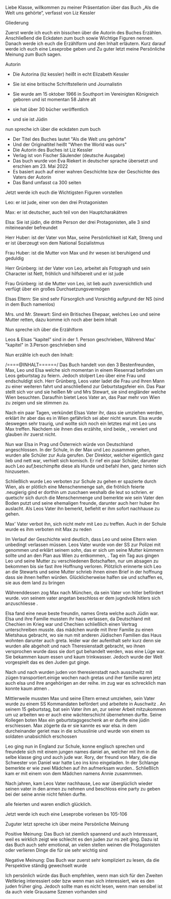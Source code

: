 Liebe Klasse, willkommen zu meiner Präsentation über das Buch 
„Als die Welt uns gehörte“, verfasst von Liz Kessler

Gliederung

Zuerst werde ich euch ein bisschen über die Autorin des Buches
Erzählen. Anschließend die Eckdaten zum buch sowie Wichtige 
Figuren nennen. Danach werde ich euch die Erzählform und den Inhalt
erläutern. Kurz darauf werde ich euch eine Leseprobe geben und 
Zu guter letzt meine Persönliche Meinung zum Buch sagen.

Autorin
- Die Autorina (liz kessler) heißt in echt Elizabeth Kessler
- Sie ist eine britische Schriftstellerin und Journalistin
- Sie wurde  am 15 oktober 1966 in Southport im 
Vereinigten Königreich geboren und ist momentan 58 Jahre alt

- sie hat über 30 bücher veröffentlich
- und sie ist	Jüdin

nun spreche ich über die eckdaten zum buch

- Der Titel des Buches lautet "Als die Welt uns gehörte"
- Und der Originaltitel heißt "When the World was ours"
- Die Autorin des Buches ist Liz Kessler
- Verlag ist von Fischer Säulender (deutsche Ausgabe)
- Das buch wurde von Eva Riekert in deutscher sprache übersetzt und erschien am 23. Mai 2022
- Es basiert auch  auf einer wahren Geschichte bzw der 
Geschichte des Vaters der Autorin
- Das Band umfasst ca 300 seiten

Jetzt werde ich euch die Wichtigsten Figuren vorstellen

Leo:
er ist jude, einer von den drei Protagonisten 

Max: 
er ist deutscher, auch teil von den Hauptcharakätren

Elsa:
Sie ist jüdin, die dritte Person der drei Protagonisten, alle 3 sind miteineander befreundet


Herr Huber: ist der Vater von Max, seine Persönlichkeit ist
Kalt, Streng und  er ist überzeugt von dem National Sozialistmus

Frau Huber: ist die Mutter von Max und ihr wesen ist beruhigend
und geduldig

Herr Grünberg: ist der Vater von Leo, arbeitet als Fotograph und sein
Character ist Nett, fröhlich und hilfsbereit und er ist jude

Frau Grünberg: ist die Mutter von Leo, ist lieb  auch
zuversichtlich und verfügt über ein großes Durchsetzungsvermögen

Elsas Eltern: Sie sind sehr Fürsorglich und Vorsichtig aufgrund der NS (sind in dem Buch namenlos)

Mrs. und Mr. Stewart: Sind ein Britisches Ehepaar, welches Leo und seine Mutter retten, dazu komme ich noch aber beim Inhalt 

Nun spreche ich über die Erzählform

Leos & Elsas "kapitel" sind in der 1. Person geschrieben, Während 
Max' "kapitel" in 3.Person geschrieben sind





Nun erzähle ich euch den Inhalt:

/====@INHALT======/
Das Buch handelt von den 3 Bestenfreunden, Max, Leo und Elsa welche sich momentan
in einem Riesenrad befinden um Leos geburtstag zu feiern. Jedoch stolpert Leo über
eine Frau und endschuldigt sich. Herr Grünberg, Leos vater ladet die Frau und Ihren Mann
zu einer weiteren fahrt und anschließend zur Geburtstagsfeier ein. Das Paar stellt sich vor
und sie heißen Mr und Mrs Stewart, sie sind engländer welche Wien besuchten. Daraufhin bietet Leos Vater
an, das Paar mehr von Wien zu zeigen und sie stimmen zu.

Nach ein paar Tagen, verkündet Elsas Vater ihr, dass sie umziehen werden, erklärt ihr aber
 das es in Wien gefährlich sei aber nicht warum. Elsa  wurde deswegen sehr traurig, und wollte sich 
noch ein letztes mal mit Leo uns Max treffen. Nachdem sie ihnen dies erzählte, 
sind beide, , verwiert und glauben ihr zuerst nicht.

Nun war Elsa in Prag und Österreich würde von Deutschland angeschlossen. In der 
Schule, in der Max und Leo zusammen gehen, wurden alle Schüler zur Aula gerufen. Der Direktor, welcher
eigentlich ganz lieb und nett war, verhielt sich komisch. Er rief ein paar Schüler, darunter
auch Leo auf,beschimpfte diese als Hunde und befahl ihen, ganz hinten sich hinzuseten.

Schließlich wurde Leo verboten zur Schule zu gehen er spazierte durch Wien, als er plötlich eine Menschenmenge sah, die fröhlich feierte .neugierig gind er dorthin um zuschaen weshalb die 
leut so schrien. 
er  quetschr sich durch die Menschenmenge und  bemerkte wie sein Vater den Boden putzt und seine ehemaligen freunde, darunter auch herr huber ihn
auslacht. Als Leos Vater ihn bemerkt, befiehlt er ihm sofort nachhause zu gehen.

Max' Vater verbot ihn, sich nicht mehr mit Leo zu treffen. Auch in der Schule wurde es ihm verboten mit Max zu reden

Im Verlauf der Geschichte wird deutlich, dass Leo und seine Eltern wien unbedingt verlassen müssen. Leos Vater wurde von der SS zur Polizei mit genommen 
und erklärt seinem sohn, das er sich um seine Mutter kümmern sollte und an den Plan  aus Wien zu entkommen, . Tag ein Tag aus gingen Leo und seine Mutter zu verschiedenen
Botschaften, nur um absagen zu bekommen bis sie fast ihre Hoffnung verloren. Plötzlich erinnerte sich Leo an die Stewarts und seine Mutter schrieb  ihnen einen Brief in der hoffnung dass sie ihnen
helfen würden. Glücklicherweise halfen sie und schaffen es, sie aus dem land zu bringen 

Währenddessen zog Max nach München, da sein Vater von hitler befördert wurde. von seinem vater angetan beschloss er dem jugndvolk hitlers sich anzuschliesse . 




Elsa fand eine neue beste freundin, names Greta welche auch Jüdin war.  Elsa und ihre Familie mussten  ihr haus verlassen, da Deutschland mit Chechien im Krieg war und Chechien schließlich einen
Vertrag unterschreiben musste. das mädchen wurde  mit Ihrer Familie zu einen Mietshaus gebracht, wo sie nun mit anderen Jüdischen Familien das Haus wohnten darunter auch greta.
 leider war der aufenthalt sehr kurz denn sie wurden alle abgeholt und nach Theresienstadt gebracht, wo ihnen versprochen wurde
dass sie dort gut behandelt werden, was eine Lüge war. Sie bekammen  kaum essen und kaum trinkwasser. Jedoch wurde der Welt vorgespielt das es den Juden gut ginge.

Nach und nach wurden juden von theresienstadt nach ausschwitz mit zügen transportiert.einige wochen nach gretas und iher familie waren jetz auch elsa und ihre angehörigen an der reihe.
im zug war es schrecklich man konnte kaum atmen .

Mittlerweile mussten Max und seine Eltern erneut umziehen, sein Vater wurde zu einem SS Kommandaten befördert und arbeitete in Auschwitz . 
An seinem 15 geburtstag, bat sein Vater ihm an,  zur seiner Arbeit mitzukommen um uz arbeiten wo er auch eine wächterschicht übernehmen durfte. Seine Kollegen boten Max ein geburtstagsgeschenk an
er durfte eine jüdin erschiessen.  Max zögerte da er sie kannte es war elsa. in dem durcheinander geriet max in die schusslinie und wurde von einem ss soldaten unabsichlich erschossen

Leo ging nun in England zur Schule, konne englisch sprechen und freundete sich mit einem jungen names daniel an, welcher mit ihm in die selbe klasse ging  und auch jude war.
Rory, der freund von Mary, die die  Schwester von Daniel war hatte Leo ins kino eingeladen. In der Schlange bemerkte er wie zwei Mädchen auf ihn aufmerksam wurden.. Schließlich
kam er mit einem von dem Mädchen namens Annie zusammmen.

Nach jahren, kam Leos Vater  nachhause, Leo war überglüclich wieder seinen vater in den armen zu nehmen und beschloss eine party zu geben bei der seine annie nicht fehlen durfte.

alle feierten und waren endlich glücklich.


Jetzt werde ich euch eine Leseprobe vorlesen
bs 105-106


Zuguter letzt spreche ich über meine Persönliche Meinung

Positive Meinung: Das Buch ist ziemlich spannend und auch Interessant,
weil es wirklich zeigt wie schlecht es den juden zur ns zeit ging. Dazu
ist das Buch auch sehr emotional, an vielen stellen weinen die Protagonisten
oder verlieren Dinge die für sie sehr wichtig sind


Negative Meinung: Das Buch war zuerst sehr kompliziert zu lesen, da die 
Perspektive ständig gewechselt wurde

Ich persönlich würde das Buch empfehlen, wenn man sich für den Zweiten
Weltkrieg interessiert oder bzw wenn man sich interessiert, wie es den juden
früher ging. Jedoch sollte man es nicht lesen, wenn man sensibel ist
da auch viele Grausame Szenen vorhanden sind
